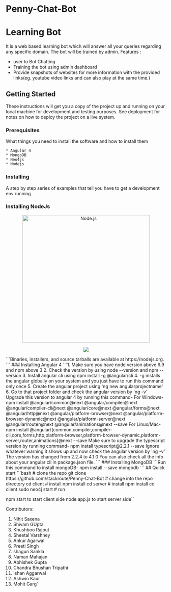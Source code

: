 # Penny-Chat-Bot
# Learning Bot
It is a web based learning bot which will answer all your queries regarding any specific domain. The bot will be trained by admin.
Features :
* user to Bot Chatting
* Training the bot using admin dashboard 
* Provide snapshots of websites for more information with the provided links(eg. youtube video links and can also play at the same time.)

## Getting Started
These instructions will get you a copy of the project up and running on your local machine for development and testing purposes. See deployment for notes on how to deploy the project on a live system.
### Prerequisites
What things you need to install the software and how to install them
```* Updated version of Node.js
* Angular 4
* MongoDB 
* Neo4js
* Nodejs
```
### Installing
A step by step series of examples that tell you have to get a development env running
### Installing NodeJs
<p align="center">
 <a href="https://nodejs.org/">
   <img alt="Node.js" src="https://nodejs.org/static/images/logo-light.svg" width="400"/>
 </a>
</p>
<p align="center">
 <a title="CII Best Practices" href="https://bestpractices.coreinfrastructure.org/projects/29"><img src="https://bestpractices.coreinfrastructure.org/projects/29/badge"></a>
</p>
```Binaries, installers, and source tarballs are available at https://nodejs.org.
```
### Installing Angular 4
```1. Make sure you have node version above 6.9 and npm above 3
   2. Check the version by using node --version and npm --version
   3. Install angular cli using npm install -g @angular/cli
   4. -g installs the angular globally on your system and you just have to run this command only once
   5. Create the angular project using 'ng new angularprojectname'
   6. Go to that project folder and check the angular version by 'ng -v'
    Upgrade this version to angular 4 by running this command-
    For Windows- npm install @angular/common@next @angular/compiler@next @angular/compiler-cli@next @angular/core@next @angular/forms@next @angular/http@next @angular/platform-browser@next @angular/platform-browser-dynamic@next @angular/platform-server@next @angular/router@next @angular/animations@next --save
For Linux/Mac- npm install @angular/{common,compiler,compiler-cli,core,forms,http,platform-browser,platform-browser-dynamic,platform-server,router,animations}@next --save
Make sure to upgrade the typescript version by running command- npm install typescript@2.2.1 --save
Ignore whatever warning it shows up and now check the angular version by 'ng -v' The version has changed from 2.2.4 to 4.1.0
You can also check all the info about your angular cli in package.json file.
```
### Installing MongoDB
```Run this command to install mongoDB-
npm install --save mongodb
```
## Quick start
```bash
# clone the repo
git clone https://github.com/stackroute/Penny-Chat-Bot
# change into the repo directory
cd client
# install 
npm install
cd server
# install 
npm install
cd client
sudo neo4j start
# run

npm start to start client side
node app.js to start server side``

Contributors:

1. Nihit Saxena
2. Shivam GUpta
3. Khushboo Rajput
4. Sheetal Varshney
5. Ankur Agarwal
6. Preeti Singh
7. shagun Sankla
8. Naman Mahajan
9. Abhishek Gupta
10. Chandra Bhushan Tripathi
11. Ishan Aggarwal
12. Ashwin Kaur
13. Mohit Garg`
